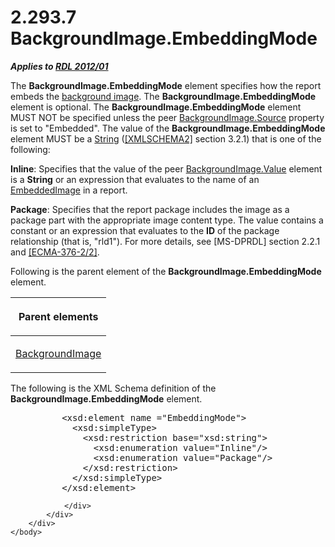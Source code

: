 <html dir="LTR" xmlns:mshelp="http://msdn.microsoft.com/mshelp" xmlns:ddue="http://ddue.schemas.microsoft.com/authoring/2003/5" xmlns:xlink="http://www.w3.org/1999/xlink" xmlns:tool="http://www.microsoft.com/tooltip">
    <head>
        <meta http-equiv="Content-Type" content="text/html; CHARSET=utf-8"></meta>
        <meta name="save" content="history"></meta>
        <title>2.293.7 BackgroundImage.EmbeddingMode</title>
        <xml>
            <mshelp:toctitle title="2.293.7 BackgroundImage.EmbeddingMode"></mshelp:toctitle>
            <mshelp:rltitle title="[MS-RDL]: BackgroundImage.EmbeddingMode"></mshelp:rltitle>
            <mshelp:keyword index="A" term="472eb5ae-381f-44d3-b9c1-c6280f62a3c8"></mshelp:keyword>
            <mshelp:attr name="DCSext.ContentType" value="open specification"></mshelp:attr>
            <mshelp:attr name="AssetID" value="472eb5ae-381f-44d3-b9c1-c6280f62a3c8"></mshelp:attr>
            <mshelp:attr name="TopicType" value="kbRef"></mshelp:attr>
            <mshelp:attr name="DCSext.Title" value="[MS-RDL]: BackgroundImage.EmbeddingMode" />
        </xml>
    </head>
    <body>
        <div id="header">
            <h1 class="heading">2.293.7 BackgroundImage.EmbeddingMode</h1>
        </div>
        <div id="mainSection">
            <div id="mainBody">
                <div id="allHistory" class="saveHistory"></div>
                <div id="sectionSection0" class="section" name="collapseableSection">
                    

<p><b><i>Applies to </i></b><a href="f165fb82-3c5a-4369-961c-128de233638c.html"><b><i>RDL 2012/01</i></b></a></p>

<p>The <b>BackgroundImage.EmbeddingMode</b> element specifies
how the report embeds the <a href="b2482b3f-74ab-4ca8-a9e5-c07955011743.html#gt_bc67ce68-380f-4fe4-987e-6d3b0d795635">background
image</a>. The <b>BackgroundImage.EmbeddingMode</b> element is optional. The <b>BackgroundImage.EmbeddingMode</b>
element MUST NOT be specified unless the peer <a href="86077cfa-03cc-404d-8e72-8366f5946f39.html">BackgroundImage.Source</a>
property is set to &quot;Embedded&quot;. The value of the <b>BackgroundImage.EmbeddingMode</b>
element MUST be a <a href="1ed81ef3-a683-45e3-aaad-bd2bbe71bc3d.html">String</a>
(<a href="https://go.microsoft.com/fwlink/?LinkId=90610">[XMLSCHEMA2]</a>
section 3.2.1) that is one of the following:</p>

<p><b>Inline</b>: Specifies that the value of the peer <a href="8926ed7d-1071-4e38-a0c0-3cbfa65870cf.html">BackgroundImage.Value</a>
element is a <b>String</b> or an expression that evaluates to the name of an <a href="6cdb345a-b502-4eee-84fd-de5ccf2a40e7.html">EmbeddedImage</a> in a report.</p>

<p><b>Package</b>: Specifies that the report package
includes the image as a package part with the appropriate image content type.
The value contains a constant or an expression that evaluates to the <b>ID</b>
of the package relationship (that is, &quot;rld1&quot;). For more details, see <mshelp:link keywords="f6d2f8c0-97d3-4fdd-91d5-20caa829b413" tabindex="0">[MS-DPRDL]</mshelp:link>
section 2.2.1 and <a href="https://go.microsoft.com/fwlink/?LinkId=231384">[ECMA-376-2/2]</a>.</p>

<p>Following is the parent element of the <b>BackgroundImage.EmbeddingMode</b>
element.</p>

<table>
 <thead>
  <tr>
   <th>
   <p>Parent elements</p>
   </th>
  </tr>
 </thead>
 <tr>
  <td>
  <p><a href="b3c5d73d-2f29-4b32-9846-d077a22588bf.html">BackgroundImage</a></p>
  </td>
 </tr>
</table>

<p>The following is the XML Schema definition of the <b>BackgroundImage.EmbeddingMode</b>
element.</p>

<dl>
<dd>
<div><pre>     &lt;xsd:element name =&quot;EmbeddingMode&quot;&gt;
       &lt;xsd:simpleType&gt;
         &lt;xsd:restriction base=&quot;xsd:string&quot;&gt;
           &lt;xsd:enumeration value=&quot;Inline&quot;/&gt;
           &lt;xsd:enumeration value=&quot;Package&quot;/&gt;
         &lt;/xsd:restriction&gt;
       &lt;/xsd:simpleType&gt;
     &lt;/xsd:element&gt;
</pre></div>
</dd></dl>


                </div>
            </div>
        </div>
    </body>
</html>